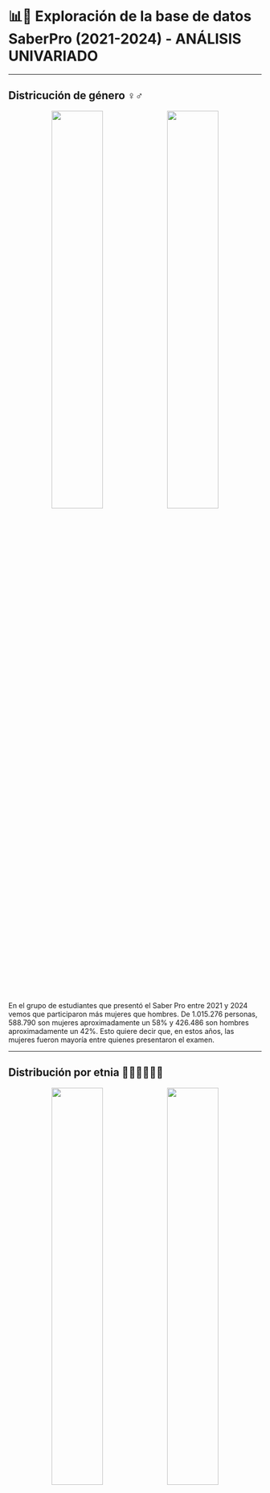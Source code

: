 
# 📊📝 Exploración de la base de datos SaberPro (2021-2024) - ANÁLISIS UNIVARIADO

---
## Districución de género ♀️♂️ 

<p align="center">
  <img src="https://github.com/user-attachments/assets/f2e9445f-19ec-4c43-9f79-846121be69fb" width="45%">
  <img src="https://github.com/user-attachments/assets/c24880c2-9693-4a90-bf9f-9c8af6b5186f" width="45%">
</p>

En el grupo de estudiantes que presentó el Saber Pro entre 2021 y 2024 vemos que participaron más mujeres que hombres. De 1.015.276 personas, 588.790 son mujeres aproximadamente un 58% y 426.486 son hombres aproximadamente un 42%. Esto quiere decir que, en estos años, las mujeres fueron mayoría entre quienes presentaron el examen.

---
## Distribución por etnia 👧🏻👦🏽🧒🏿

<p align="center">
  <img src="https://github.com/user-attachments/assets/58451c18-4bcf-4380-bac2-d9e6c593d68e" width="45%">
  <img src="https://github.com/user-attachments/assets/0b953f6d-21dd-44f2-8d0d-718f18ee44bf" width="45%">
</p>

En la distribución por etnia del Saber Pro 2021–2024, el grupo afrodescendiente es el de mayor presencia, con 22.430 estudiantes. Esto muestra una fuerte concentración en este grupo frente a los demás. Muy por detrás aparecen Zenú (3.322), Pasto (2.561), “Otro grupo étnico minoritario” (2.496) y Wayúu (2.262). Con esto podemos observar que la participacion etnica no está distribuida de forma pareja, pues el grupo afrodescendiente reúne la mayoría de los casos reportados, mientras que el resto se reparte en cantidades mucho más pequeñas.

---
## Estadísticas descriptivas de los puntajes 📊

<p align="center">
  <img src="https://github.com/user-attachments/assets/ef060f76-f904-4aad-83f1-0e77ad34a849" width="45%">
</p>

En estos años, el módulo con mejores resultados es Inglés (promedio cerca de 154 puntos). Después vienen Lectura Crítica (alrededor de 149), Razonamiento Cuantitativo (144) y Competencias Ciudadanas (143). El más bajo es Comunicación Escrita, con un promedio de unos 135 puntos. Entre Inglés y Comunicación Escrita hay una diferencia grande, casi 19 puntos, así que valdría la pena poner atención especial a fortalecer Escritura.

Si vemos cómo se reparten los puntajes, Lectura Crítica es el módulo donde los resultados son más parecidos entre estudiantes esto significa menos diferencia entre altos y bajos. En cambio, Comunicación Escrita es donde hay más distancia: conviven muchos puntajes muy altos y muy bajos. La mitad de los estudiantes se ubica más o menos en estos rangos: 
- *Inglés* 132–175
- *Lectura Crítica* 127–172
- *Razonamiento Cuantitativo* 120–166
- *Competencias Ciudadanas* 118–168 
- *Comunicación Escrita* 121–162

---
## Niveles y variación de los puntajes 📉📈

<p align="center">
  <img src="https://github.com/user-attachments/assets/d014751f-b697-448d-aa02-ff0e9ee581dc" width="45%">
</p>

Con más de 1 millón de registros, los promedios se ubican así: Inglés ~154, Lectura Crítica ~149, Razonamiento Cuantitativo ~144, Competencias Ciudadanas ~143 y Comunicación Escrita ~135 siendo este el más bajo. En términos de variación, Comunicación Escrita es donde los resultados están más dispersos (hay más diferencia entre quienes les va muy bien y muy mal), mientras que Lectura Crítica es el módulo más parejo. Las distribuciones de todos los módulos se concentran alrededor de la mitad de la escala y caen hacia los extremos, aparecen algunos ceros, que probablemente corresponden a casos atípicos o registros especiales.

---
## Evolución por año (Saber Pro 2021–2024) 📉📈

<p align="center">
  <img src="https://github.com/user-attachments/assets/26f7d9f3-a699-45c9-8038-14007ed3ae05" width="45%">
  <img src="https://github.com/user-attachments/assets/105a5bc7-be6a-4624-b86d-5420a40995ab" width="45%">
</p>

En todos los años, Inglés es el módulo con mejor promedio y se mantiene estable alrededor de 154–155 puntos. Lectura Crítica muestra la mejor mejora en el tiempo pues pasa de 145.7 puntos en 2021 a 152.2 puntos en 2024, un salto claro de unos +6.5 puntos. Competencias Ciudadanas cae en 2023, pero se recupera en 2024 y termina un poco arriba de donde empezó (de 143.1 a 145.2). Razonamiento Cuantitativo se mantiene prácticamente casi igual pues sube en 2022, baja en 2023 y cierra 2024 casi igual que 2021 alrededor de 143.

El caso distinto es Comunicación Escrita es el promedio más bajo en todos los años y además es el más inestable. Baja fuerte en 2022 aproximadamente 129, aumenta en 2023 a 140 y vuelve a caer en 2024 aproximadamente a 134, quedando por debajo de 2021. En conclusión podemos decir que el módulo de Inglés lidera y se mantiene, Lectura Crítica mejora de forma sostenida, Competencias Ciudadanas se recupera, Razonamiento Cuantititivo está estable, y Comunicación Escrita necesita atención porque no consolida mejoras y termina con un nivel inferior al del inicio del periodo.

---
## Distribución de puntajes por módulo - *diagrama de cajas* 📉📈

<p align="center">
  <img src="<img width="1002" height="532" alt="image" src="https://github.com/user-attachments/assets/d1c270d5-5023-4784-93b9-c765d51481d9" />
">
</p>

En este gráfico vemos cómo se reparten los puntajes por módulo. La mayoría de resultados está entre 120 y 170 puntos. Los modulos de Inglés y Lectura suelen quedar un poco más altos; Ciudadanas y Cuantitativo se mantienen en la mitad; y Comunicación Escrita aparece más baja y con más diferencia entre estudiantes. En todos los módulos aparecen puntos extremos cerca de 0 y 300, que son valores poco comunes.
